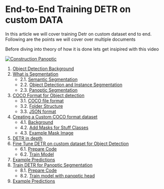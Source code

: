 # End-to-End Training DETR on custom DATA

In this article we will cover training Detr on custom dataset end to end. Following are the points we will cover over multiple documents

Before diving into theory of how it is done lets get insipired with this video

[![Construction Panoptic](https://img.youtube.com/vi/7mDA3SvYjiw/0.jpg)](https://www.youtube.com/watch?v=7mDA3SvYjiw)

1. [Object Detection Background](./OBJECTDETECTION.md#train-detr-for-object-detection-on-custom-data)
2. [What is Segmentation](#WhatisSegmentation)
	* 2.1. [Semantic Segmentation](#SemanticSegmentation)
	* 2.2. [Object Detection and Instance Segmentation](#ObjectDetectionandInstanceSegmentation)
	* 2.3. [Panoptic Segmentation](#PanopticSegmentation)
3. [COCO Format for Object detection](./OBJECTDETECTION.md#COCOFormatforObjectdetection)
	* 3.1. [COCO file format](./OBJECTDETECTION.md#COCOfileformat)
	* 3.2. [Folder Structure](./OBJECTDETECTION.md#FolderStructure)
	* 3.3. [JSON format](./OBJECTDETECTION.md#JSONformat)
4. [Creating a Custom COCO format dataset](./OBJECTDETECTION.md#CreatingaCustomCOCOformatdataset)
	* 4.1. [Background](./OBJECTDETECTION.md#Background)
	* 4.2. [Add Masks for Stuff Classes](./OBJECTDETECTION.md#AddMasksforStuffClasses)
	* 4.3. [Example Mask Image](./OBJECTDETECTION.md#ExampleMaskImage)
5. [DETR in depth](./DETREXPLAINED.md#detr-in-depth)
6. [Fine Tune DETR on custom dataset for Object Detection](./OBJECTDETECTION.md#FineTuneDETRoncustomdatasetforObjectDetection)
	* 6.1. [Prepare Code](./OBJECTDETECTION.md#PrepareCode)
	* 6.2. [Train Model](./OBJECTDETECTION.md#TrainModel)
7. [Example Predictions](./OBJECTDETECTION.md#ExamplePredictions)
8. [Train DETR for Panoptic Segmentation](SEGMENTATION.md#TrainDETR)
	* 8.1. [Prepare Code](SEGMENTATION.md#Steps)
	* 8.2. [Train model with panoptic head](SEGMENTATION.md#Trainmodelwithpanoptichead)
8. [Example Predictions](SEGMENTATION.md#ExamplePredictions)

